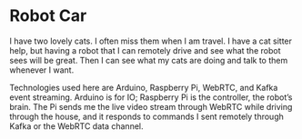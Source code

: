 # Robot Car

I have two lovely cats. I often miss them when I am travel. I have a cat sitter help, but having a robot that I can remotely drive and see what the robot sees will be great. Then I can see what my cats are doing and talk to them whenever I want.   

Technologies used here are Arduino, Raspberry Pi, WebRTC, and Kafka event streaming. Arduino is for IO; Raspberry Pi is the controller, the robot’s brain. The Pi sends me the live video stream through WebRTC while driving through the house, and it responds to commands I sent remotely through Kafka or the WebRTC data channel.



